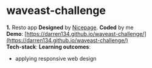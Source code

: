 # waveast-challenge
**1.** Resto app
**Designed** by [Nicepage](https://nicepage.com/website-templates/preview/our-top-menu-90907?device=desktop). **Coded** by me  
**Demo**: [https://darren134.github.io/waveast-challenge/](https://darren134.github.io/waveast-challenge/)  
**Tech-stack**:
**Learning outcomes**:

-   applying responsive web design
